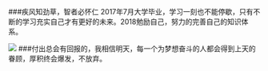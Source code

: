 ###疾风知劲草，智者必怀仁
2017年7月大学毕业，学习一刻也不能停歇，只有不断的学习充实自己才有更好的未来。2018勉励自己，努力的完善自己的知识体系。

![](https://i.imgur.com/OKjpRkw.png)
###付出总会有回报的，我相信明天，每一个为梦想奋斗的人都会得到上天的眷顾，厚积终会爆发，不放弃。